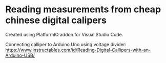 # Reading measurements from cheap chinese digital calipers

Created using PlatformIO addon for Visual Studio Code.

Connecting calliper to Arduino Uno using voltage divider: https://www.instructables.com/id/Reading-Digital-Callipers-with-an-Arduino-USB/